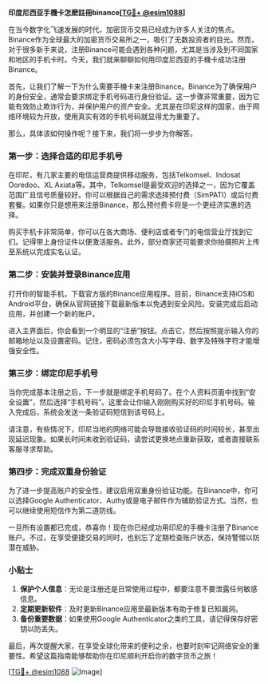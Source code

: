 **印度尼西亚手機卡怎麽註冊binance[[TG💪+ @esim1088](https://t.me/s/esim1088)]**

在当今数字化飞速发展的时代，加密货币交易已经成为许多人关注的焦点。Binance作为全球最大的加密货币交易所之一，吸引了无数投资者的目光。然而，对于很多新手来说，注册Binance可能会遇到各种问题，尤其是当涉及到不同国家和地区的手机卡时。今天，我们就来聊聊如何用印度尼西亚的手機卡成功注册Binance。

首先，让我们了解一下为什么需要手機卡来注册Binance。Binance为了确保用户的身份安全，通常会要求绑定手机号码进行身份验证。这一步骤非常重要，因为它能有效防止欺诈行为，并保护用户的资产安全。尤其是在印尼这样的国家，由于网络环境较为开放，使用真实有效的手机号码就显得尤为重要了。

那么，具体该如何操作呢？接下来，我们将一步步为你解答。

### 第一步：选择合适的印尼手机号

在印尼，有几家主要的电信运营商提供移动服务，包括Telkomsel、Indosat Ooredoo、XL Axiata等。其中，Telkomsel是最受欢迎的选择之一，因为它覆盖范围广且信号质量较好。你可以根据自己的需求选择预付费（SimPATI）或后付费套餐。如果你只是想用来注册Binance，那么预付费卡将是一个更经济实惠的选择。

购买手机卡非常简单，你可以在各大商场、便利店或者专门的电信营业厅找到它们。记得带上身份证件以便激活服务。此外，部分商家还可能要求你拍摄照片上传至系统以完成实名认证。

### 第二步：安装并登录Binance应用

打开你的智能手机，下载官方版的Binance应用程序。目前，Binance支持iOS和Android平台，确保从官网链接下载最新版本以免遇到安全风险。安装完成后启动应用，并创建一个新的账户。

进入主界面后，你会看到一个明显的“注册”按钮。点击它，然后按照提示输入你的邮箱地址以及设置密码。记住，密码必须包含大小写字母、数字及特殊字符才能增强安全性。

### 第三步：绑定印尼手机号

当你完成基本注册之后，下一步就是绑定手机号码了。在个人资料页面中找到“安全设置”，然后选择“手机号码”。这里会让你输入刚刚购买好的印尼手机号码。输入完成后，系统会发送一条验证码短信到该号码上。

请注意，有些情况下，印尼当地的网络可能会导致接收验证码的时间较长，甚至出现延迟现象。如果长时间未收到验证码，请尝试更换地点重新获取，或者直接联系客服寻求帮助。

### 第四步：完成双重身份验证

为了进一步提高账户的安全性，建议启用双重身份验证功能。在Binance中，你可以选择Google Authenticator、Authy或是电子邮件作为辅助验证方式。当然，也可以继续使用短信作为第二道防线。

一旦所有设置都已完成，恭喜你！现在你已经成功用印尼的手機卡注册了Binance账户。不过，在享受便捷交易的同时，也别忘了定期检查账户状态，保持警惕以防潜在威胁。

### 小贴士

1. **保护个人信息**：无论是注册还是日常使用过程中，都要注意不要泄露任何敏感信息。
2. **定期更新软件**：及时更新Binance应用至最新版本有助于修复已知漏洞。
3. **备份重要数据**：如果使用Google Authenticator之类的工具，请记得保存好密钥以防丢失。

最后，再次提醒大家，在享受全球化带来的便利之余，也要时刻牢记网络安全的重要性。希望这篇指南能够帮助你在印尼顺利开启你的数字货币之旅！

[[TG💪+ @esim1088](https://t.me/s/esim1088) ![Image](https://i.postimg.cc/4NQfJmqS/Snipaste-2025-05-13-00-14-12.png)]